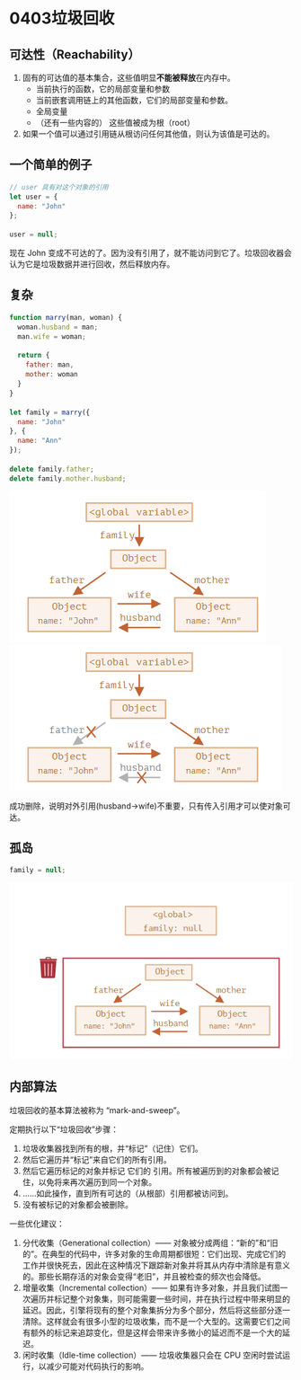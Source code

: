 # 0403垃圾回收

## 可达性（Reachability）
1. 固有的可达值的基本集合，这些值明显**不能被释放**在内存中。
   * 当前执行的函数，它的局部变量和参数
   * 当前嵌套调用链上的其他函数，它们的局部变量和参数。
   * 全局变量
   * （还有一些内容的）
  这些值被成为根（root）
2. 如果一个值可以通过引用链从根访问任何其他值，则认为该值是可达的。

## 一个简单的例子
```javascript
// user 具有对这个对象的引用
let user = {
  name: "John"
};

user = null;
```

现在 John 变成不可达的了。因为没有引用了，就不能访问到它了。垃圾回收器会认为它是垃圾数据并进行回收，然后释放内存。

## 复杂
```javascript
function marry(man, woman) {
  woman.husband = man;
  man.wife = woman;

  return {
    father: man,
    mother: woman
  }
}

let family = marry({
  name: "John"
}, {
  name: "Ann"
});

delete family.father;
delete family.mother.husband;
```
![](_attachments/old/2022-08-08-14-21-39.png)
![](_attachments/old/2022-08-08-14-21-52.png)

成功删除，说明对外引用(husband->wife)不重要，只有传入引用才可以使对象可达。

## 孤岛
```javascript
family = null;
```
![](_attachments/old/2022-08-08-14-23-12.png)

## 内部算法
垃圾回收的基本算法被称为 “mark-and-sweep”。

定期执行以下“垃圾回收”步骤：

1. 垃圾收集器找到所有的根，并“标记”（记住）它们。
2. 然后它遍历并“标记”来自它们的所有引用。
3. 然后它遍历标记的对象并标记 它们的 引用。所有被遍历到的对象都会被记住，以免将来再次遍历到同一个对象。
4. ……如此操作，直到所有可达的（从根部）引用都被访问到。
5. 没有被标记的对象都会被删除。

一些优化建议：

1. 分代收集（Generational collection）—— 对象被分成两组：“新的”和“旧的”。在典型的代码中，许多对象的生命周期都很短：它们出现、完成它们的工作并很快死去，因此在这种情况下跟踪新对象并将其从内存中清除是有意义的。那些长期存活的对象会变得“老旧”，并且被检查的频次也会降低。
2. 增量收集（Incremental collection）—— 如果有许多对象，并且我们试图一次遍历并标记整个对象集，则可能需要一些时间，并在执行过程中带来明显的延迟。因此，引擎将现有的整个对象集拆分为多个部分，然后将这些部分逐一清除。这样就会有很多小型的垃圾收集，而不是一个大型的。这需要它们之间有额外的标记来追踪变化，但是这样会带来许多微小的延迟而不是一个大的延迟。
3. 闲时收集（Idle-time collection）—— 垃圾收集器只会在 CPU 空闲时尝试运行，以减少可能对代码执行的影响。